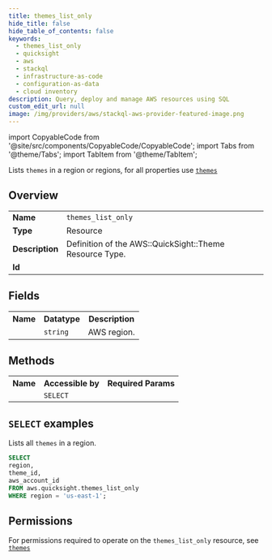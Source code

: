 ```yaml
---
title: themes_list_only
hide_title: false
hide_table_of_contents: false
keywords:
  - themes_list_only
  - quicksight
  - aws
  - stackql
  - infrastructure-as-code
  - configuration-as-data
  - cloud inventory
description: Query, deploy and manage AWS resources using SQL
custom_edit_url: null
image: /img/providers/aws/stackql-aws-provider-featured-image.png
---
```


import CopyableCode from '@site/src/components/CopyableCode/CopyableCode';
import Tabs from '@theme/Tabs';
import TabItem from '@theme/TabItem';

Lists <code>themes</code> in a region or regions, for all properties use <a href="/providers/aws/serviceName/themes/"><code>themes</code></a>

## Overview
<table><tbody>
<tr><td><b>Name</b></td><td><code>themes_list_only</code></td></tr>
<tr><td><b>Type</b></td><td>Resource</td></tr>
<tr><td><b>Description</b></td><td>Definition of the AWS::QuickSight::Theme Resource Type.</td></tr>
<tr><td><b>Id</b></td><td><CopyableCode code="aws.quicksight.themes_list_only" /></td></tr>
</tbody></table>

## Fields
<table><tbody><tr><th>Name</th><th>Datatype</th><th>Description</th></tr><tr><td><CopyableCode code="region" /></td><td><code>string</code></td><td>AWS region.</td></tr>
</tbody></table>

## Methods

<table><tbody>
  <tr>
    <th>Name</th>
    <th>Accessible by</th>
    <th>Required Params</th>
  </tr>
  <tr>
    <td><CopyableCode code="list_resources" /></td>
    <td><code>SELECT</code></td>
    <td><CopyableCode code="region" /></td>
  </tr>
</tbody></table>

## `SELECT` examples
Lists all <code>themes</code> in a region.
```sql
SELECT
region,
theme_id,
aws_account_id
FROM aws.quicksight.themes_list_only
WHERE region = 'us-east-1';
```


## Permissions

For permissions required to operate on the <code>themes_list_only</code> resource, see <a href="/providers/aws/quicksight/themes/#permissions"><code>themes</code></a>

